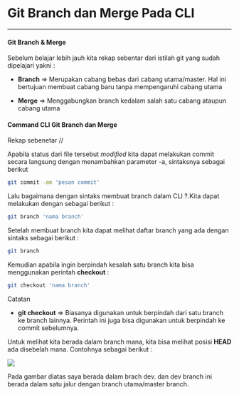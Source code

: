 # Git Branch dan Merge Pada CLI

---

#### Git Branch & Merge

Sebelum belajar lebih jauh kita rekap sebentar dari istilah git yang sudah dipelajari yakni :

- **Branch** => Merupakan cabang bebas dari cabang utama/master. Hal ini bertujuan membuat cabang baru tanpa mempengaruhi cabang utama

- **Merge** => Menggabungkan branch kedalam salah satu cabang ataupun cabang utama

#### Command CLI Git Branch dan Merge

Rekap sebenetar //

 Apabila status dari file tersebut *modified* kita dapat melakukan commit secara langsung dengan menambahkan parameter -a, sintaksnya sebagai berikut

```bash
git commit -am 'pesan commit'
```

Lalu bagaimana dengan sintaks membuat branch dalam CLI ?.Kita dapat melakukan dengan sebagai berikut :

```bash
git branch 'nama branch'
```

Setelah membuat branch kita dapat melihat daftar branch yang ada dengan sintaks sebagai berikut :

```bash
git branch
```

Kemudian apabila ingin berpindah kesalah satu branch kita bisa menggunakan perintah **checkout** :

```bash
git checkout 'nama branch'
```

Catatan

- **git checkout** => Biasanya digunakan untuk berpindah dari satu branch ke branch lainnya. Perintah ini juga bisa digunakan untuk berpindah ke commit sebelumnya.



Untuk melihat kita berada dalam branch mana, kita bisa melihat posisi **HEAD** ada disebelah mana. Contohnya sebagai berikut :

![](/home/iyan/.config/marktext/images/2022-07-14-12-04-11-image.png)

Pada gambar diatas saya berada dalam brach dev. dan dev branch ini berada dalam satu jalur dengan branch utama/master branch.


